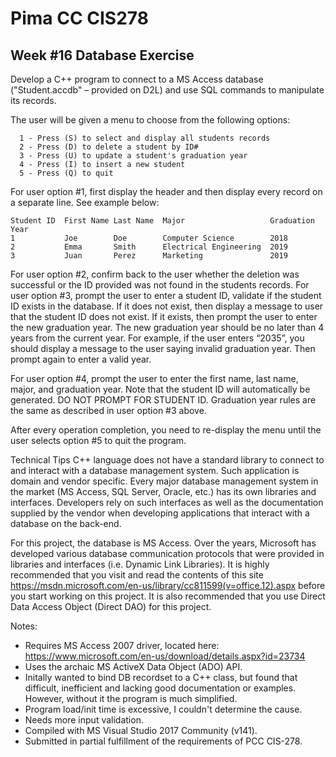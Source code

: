 # Pima CC CIS278 
## Week #16 Database Exercise

Develop a C++ program to connect to a MS Access database ("Student.accdb" – provided on D2L) and use SQL commands to manipulate its records.

The user will be given a menu to choose from the following options:
```text
  1 - Press (S) to select and display all students records
  2 - Press (D) to delete a student by ID#
  3 - Press (U) to update a student's graduation year
  4 - Press (I) to insert a new student
  5 - Press (Q) to quit
```
For user option #1, first display the header and then display every record on a separate line. See example below:
```text
Student ID  First Name Last Name  Major                   Graduation Year
1           Joe        Doe        Computer Science        2018
2           Emma       Smith      Electrical Engineering  2019
3           Juan       Perez      Marketing               2019
```
For user option #2, confirm back to the user whether the deletion was successful or the ID provided was not found in the students records. For user option #3, prompt the user to enter a student ID, validate if the student ID exists in the database. If it does not exist, then display a message to user that the student ID does not exist. If it exists, then prompt the user to enter the new graduation year. The new graduation year should be no later than 4 years from the current year. For example, if the user enters “2035”, you should display a message to the user saying invalid graduation year. Then prompt again to enter a valid year.

For user option #4, prompt the user to enter the first name, last name, major, and graduation year. Note that the student ID will automatically be generated. DO NOT PROMPT FOR STUDENT ID. Graduation year rules are the same as described in user option #3 above.

After every operation completion, you need to re-display the menu until the user selects option #5 to quit the program.

Technical Tips
C++ language does not have a standard library to connect to and interact with a database management system. Such application is domain and vendor specific. Every major database management system in the market (MS Access, SQL Server, Oracle, etc.) has its own libraries and interfaces. Developers rely on such interfaces as well as the documentation supplied by the vendor when developing applications that interact with a database on the back-end.

For this project, the database is MS Access. Over the years, Microsoft has developed various database communication protocols that were provided in libraries and interfaces (i.e. Dynamic Link Libraries). It is highly recommended that you visit and read the contents of this site https://msdn.microsoft.com/en-us/library/cc811599(v=office.12).aspx before you start working on this project. It is also recommended that you use Direct Data Access Object (Direct DAO) for this project.

Notes:
* Requires MS Access 2007 driver, located here: https://www.microsoft.com/en-us/download/details.aspx?id=23734
* Uses the archaic MS ActiveX Data Object (ADO) API.
* Initally wanted to bind DB recordset to a C++ class, but found that difficult, inefficient and lacking good documentation or examples. However, without it the program is much simplified.
* Program load/init time is excessive, I couldn't determine the cause.
* Needs more input validation.
* Compiled with MS Visual Studio 2017 Community (v141).
* Submitted in partial fulfillment of the requirements of PCC CIS-278.

